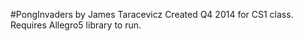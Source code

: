 #PongInvaders by James Taracevicz
Created Q4 2014 for CS1 class. </br>
Requires Allegro5 library to run.